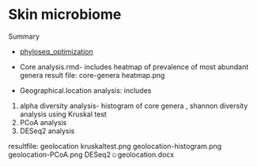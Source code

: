 # Skin microbiome



Summary
* [phyloseq_optimization](phyloseq_optimization.md)


* Core analysis.rmd- includes heatmap of prevalence of most abundant genera
result file: core-genera heatmap.png

* Geographical.location analysis: includes
1) alpha diversity analysis- histogram of core genera , shannon diversity analysis using Kruskal test
2) PCoA analysis
3) DESeq2 analysis 

resultfile: geolocation kruskaltest.png
            geolocation-histogram.png
            geolocation-PCoA.png
            DESeq2☺geolocation.docx
            

